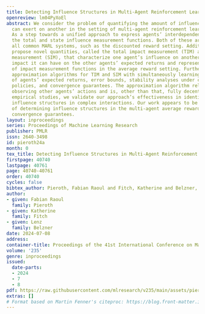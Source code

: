 ```yaml
---
title: Detecting Influence Structures in Multi-Agent Reinforcement Learning
openreview: lm04PyXoEl
abstract: We consider the problem of quantifying the amount of influence one agent
  can exert on another in the setting of multi-agent reinforcement learning (MARL).
  As a step towards a unified approach to express agents’ interdependencies, we introduce
  the total and state influence measurement functions. Both of these are valid for
  all common MARL systems, such as the discounted reward setting. Additionally, we
  propose novel quantities, called the total impact measurement (TIM) and state impact
  measurement (SIM), that characterize one agent’s influence on another by the maximum
  impact it can have on the other agents’ expected returns and represent instances
  of impact measurement functions in the average reward setting. Furthermore, we provide
  approximation algorithms for TIM and SIM with simultaneously learning approximations
  of agents’ expected returns, error bounds, stability analyses under changes of the
  policies, and convergence guarantees. The approximation algorithm relies only on
  observing other agents’ actions and is, other than that, fully decentralized. Through
  empirical studies, we validate our approach’s effectiveness in identifying intricate
  influence structures in complex interactions. Our work appears to be the first study
  of determining influence structures in the multi-agent average reward setting with
  convergence guarantees.
layout: inproceedings
series: Proceedings of Machine Learning Research
publisher: PMLR
issn: 2640-3498
id: pieroth24a
month: 0
tex_title: Detecting Influence Structures in Multi-Agent Reinforcement Learning
firstpage: 40740
lastpage: 40761
page: 40740-40761
order: 40740
cycles: false
bibtex_author: Pieroth, Fabian Raoul and Fitch, Katherine and Belzner, Lenz
author:
- given: Fabian Raoul
  family: Pieroth
- given: Katherine
  family: Fitch
- given: Lenz
  family: Belzner
date: 2024-07-08
address:
container-title: Proceedings of the 41st International Conference on Machine Learning
volume: '235'
genre: inproceedings
issued:
  date-parts:
  - 2024
  - 7
  - 8
pdf: https://raw.githubusercontent.com/mlresearch/v235/main/assets/pieroth24a/pieroth24a.pdf
extras: []
# Format based on Martin Fenner's citeproc: https://blog.front-matter.io/posts/citeproc-yaml-for-bibliographies/
---
```

